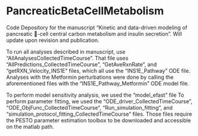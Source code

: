 # PancreaticBetaCellMetabolism
Code Depository for the manuscript “Kinetic and data-driven modeling of pancreatic -cell central carbon metabolism and insulin secretion”. Will update upon revision and publication. 

To run all analyses described in manuscript, use “AllAnalysesCollectedTimeCourse”. 
That file uses “AllPredictions_CollectedTimeCourse”, “GetAveRxnRate”, and “getRXN_Velocity_INS1E” files,  which all use the “INS1E_Pathway” ODE file. Analyses with the Metformin perturbations were done by calling the aforementioned files with the “INS1E_Pathway_Metformin” ODE model file. 

To perform model sensitivity analysis, we used the “model_efast” file
To perform parameter fitting, we used the “ODE_driver_CollectedTimeCourse”, “ODE_ObjFunc_CollectedTimeCourse”, “Run_simulation_fitting”, and “simulation_protocol_fitting_CollectedTimeCourse” files. Those files require the PESTO parameter estimation toolbox to be downloaded and accessible on the matlab path. 

